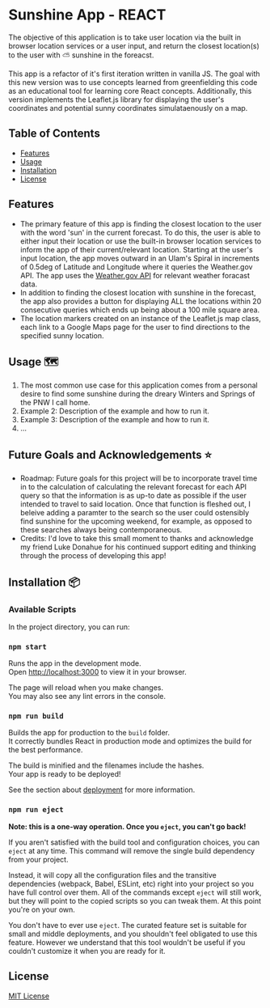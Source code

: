 # Sunshine App - REACT

The objective of this application is to take user location via the built in browser location services or a user input, and return the closest location(s) to the user with ⛅ sunshine in the foreacst. 

This app is a refactor of it's first iteration written in vanilla JS. The goal with this new version was to use concepts learned from greenfielding this code as an educational tool for learning core React concepts. Additionally, this version implements the Leaflet.js library for displaying the user's coordinates and potential sunny coordinates simulataenously on a map. 

## Table of Contents

- [Features](#features)
- [Usage](#usage)
- [Installation](#installation)
- [License](#license)

## Features

- The primary feature of this app is finding the closest location to the user with the word 'sun' in the current forecast. To do this, the user is able to either input their location or use the built-in browser location services to inform the app of their current/relevant location. Starting at the user's input location, the app moves outward in an Ulam's Spiral in increments of 0.5deg of Latitude and Longitude where it queries the Weather.gov API. The app uses the [Weather.gov API](https://www.weather.gov/documentation/services-web-api) for relevant weather foracast data. 
- In addition to finding the closest location with sunshine in the forecast, the app also provides a button for displaying ALL the locations within 20 consecutive queries which ends up being about a 100 mile square area. 
- The location markers created on an instance of the Leaflet.js map class, each link to a Google Maps page for the user to find directions to the specified sunny location. 

## Usage 🗺️

1. The most common use case for this application comes from a personal desire to find some sunshine during the dreary Winters and Springs of the PNW I call home. 
2. Example 2: Description of the example and how to run it.
3. Example 3: Description of the example and how to run it.
4. ...

## Future Goals and Acknowledgements ⭐

- Roadmap: Future goals for this project will be to incorporate travel time in to the calculation of calculating the relevant forecast for each API query so that the information is as up-to date as possible if the user intended to travel to said location. Once that function is fleshed out, I beleive adding a paramter to the search so the user could ostensibly find sunshine for the upcoming weekend, for example, as opposed to these searches always being contemporaneous. 
- Credits: I'd love to take this small moment to thanks and acknowledge my friend Luke Donahue for his continued support editing and thinking through the process of developing this app!

## Installation 📦
### Available Scripts

In the project directory, you can run:

### `npm start`

Runs the app in the development mode.\
Open [http://localhost:3000](http://localhost:3000) to view it in your browser.

The page will reload when you make changes.\
You may also see any lint errors in the console.

### `npm run build`

Builds the app for production to the `build` folder.\
It correctly bundles React in production mode and optimizes the build for the best performance.

The build is minified and the filenames include the hashes.\
Your app is ready to be deployed!

See the section about [deployment](https://facebook.github.io/create-react-app/docs/deployment) for more information.

### `npm run eject`

**Note: this is a one-way operation. Once you `eject`, you can't go back!**

If you aren't satisfied with the build tool and configuration choices, you can `eject` at any time. This command will remove the single build dependency from your project.

Instead, it will copy all the configuration files and the transitive dependencies (webpack, Babel, ESLint, etc) right into your project so you have full control over them. All of the commands except `eject` will still work, but they will point to the copied scripts so you can tweak them. At this point you're on your own.

You don't have to ever use `eject`. The curated feature set is suitable for small and middle deployments, and you shouldn't feel obligated to use this feature. However we understand that this tool wouldn't be useful if you couldn't customize it when you are ready for it.

## License

[MIT License](https://opensource.org/license/mit/)

